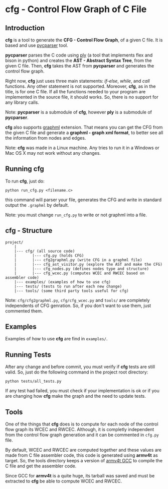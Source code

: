 cfg - Control Flow Graph of C File
==================================


Introduction
------------

**cfg** is a tool to generate the **CFG - Control Flow Graph**, of a given C
file. It is based and use [pycparser][1] tool.

**pycparser** parses the C code using [ply][2] (a tool that implements flex and
bison in python) and creates the **AST - Abstract Syntax Tree**, from the given
C file. Then, **cfg** takes the AST from **pycparser** and generates the control
flow graph.

Right now, **cfg** just uses three main statements: *if-else*, *while*, and
*call* functions. Any other statement is not supported. Moreover, **cfg**, as
in the title, is for one C file. If all the functions needed to your program are
implemented in the source file, it should works. So, there is no support for
any library calls.

Note: **pycparser** is a submodule of **cfg**, however **ply** is a submodule of
**pycparser**.

**cfg** also supports [graphml][3] extension. That means you can get the CFG from
the given C file and generate a **graphml - graph xml format**, to better see all
the information from nodes and edges.

Note: **cfg** was made in a Linux machine. Any tries to run it in a Windows or Mac
OS X may not work without any changes.

[1]: https://github.com/eliben/pycparser
[2]: https://github.com/dabeaz/ply
[3]: http://graphml.graphdrawing.org/


Running cfg
-----------

To run **cfg**, just do:

    python run_cfg.py <filename.c>

this command will parser your file, generates the CFG and write in standard
output the ``.graphml`` by default.

Note: you must change ``run_cfg.py`` to write or not graphml into a file.


cfg - Structure
---------------

```
project/
    |
    |--- cfg/ (all source code)
    |       |--- cfg.py (holds CFG)
    |       |--- cfg2graphml.py (write CFG in a graphml file)
    |       |--- cfg_ast_visitor.py (explore the AST and make the CFG)
    |       |--- cfg_nodes.py (defines nodes type and structure)
    |       |--- cfg_wcec.py (computes WCEC and RWCEC based on assembler code)
    |--- examples/ (examples of how to use cfg)
    |--- tests/ (tests to run after each new change)
    |--- tools/ (some third party tools useful for cfg)
```

Note: ``cfg/cfg2graphml.py``, ``cfg/cfg_wcec.py`` and ``tools/`` are completely
independents of CFG genration. So, if you don't want to use them, just
commented them.


Examples
--------

Examples of how to use **cfg** are find in ``examples/``.


Running Tests
-------------

After any change and before commit, you must verify if **cfg** tests are still
valid. So, just do the following command in the project root directory:

    python tests/all_tests.py

If any test had failed, you must check if your implementation is ok or if you
are changing how **cfg** make the graph and the need to update tests.


Tools
-----

One of the things that **cfg** does is to compute for each node of the control
flow graph its WCEC and RWCEC. Although, it is completly independent from the
control flow graph generation and it can be commented in ``cfg.py`` file.

By default, WCEC and RWCEC are computed together and these values are made from
C file assembler code, this code is generated using **armv4t** as target. So,
the tools directory keeps a version of [armv4t GCC][4] to compile the C file and
get the assembler code.

Since GCC for **armv4t** is a quite huge, its tarball was saved and must be
extracted to **cfg** be able to compute WCEC and RWCEC.

[4]: http://www.friendlyarm.net/downloads
